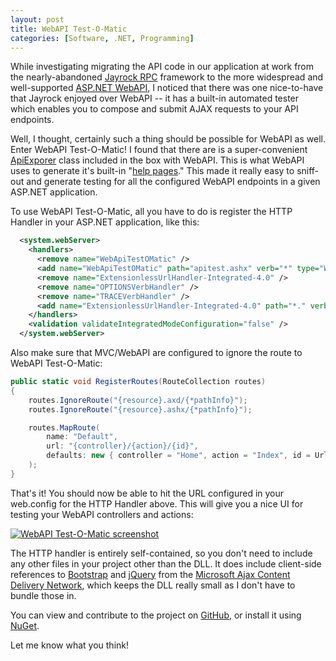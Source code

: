 ```yaml
---
layout: post
title: WebAPI Test-O-Matic
categories: [Software, .NET, Programming]
---
```


While investigating migrating the API code in our application at work from the nearly-abandoned [Jayrock RPC](https://code.google.com/archive/p/jayrock/) framework to the more widespread and well-supported [ASP.NET WebAPI](https://www.asp.net/web-api), I noticed that there was one nice-to-have that Jayrock enjoyed over WebAPI -- it has a built-in automated tester which enables you to compose and submit AJAX requests to your API endpoints.

Well, I thought, certainly such a thing should be possible for WebAPI as well. Enter WebAPI Test-O-Matic! I found that there are is a super-convenient [ApiExporer](https://msdn.microsoft.com/en-us/library/system.web.http.description.apiexplorer(v=vs.118).aspx) class included in the box with WebAPI. This is what WebAPI uses to generate it's built-in "[help pages](https://docs.microsoft.com/en-us/aspnet/web-api/overview/getting-started-with-aspnet-web-api/creating-api-help-pages)." This made it really easy to sniff-out and generate testing for all the configured WebAPI endpoints in a given ASP.NET application.

To use WebAPI Test-O-Matic, all you have to do is register the HTTP Handler in your ASP.NET application, like this:
```xml
  <system.webServer>
    <handlers>
      <remove name="WebApiTestOMatic" />
      <add name="WebApiTestOMatic" path="apitest.ashx" verb="*" type="WebApiTestOMatic.Handler, WebApiTestOMatic" />
      <remove name="ExtensionlessUrlHandler-Integrated-4.0" />
      <remove name="OPTIONSVerbHandler" />
      <remove name="TRACEVerbHandler" />
      <add name="ExtensionlessUrlHandler-Integrated-4.0" path="*." verb="*" type="System.Web.Handlers.TransferRequestHandler" preCondition="integratedMode,runtimeVersionv4.0" />
    </handlers>
    <validation validateIntegratedModeConfiguration="false" />
  </system.webServer>
```

Also make sure that MVC/WebAPI are configured to ignore the route to WebAPI Test-O-Matic:
```csharp
public static void RegisterRoutes(RouteCollection routes)
{
    routes.IgnoreRoute("{resource}.axd/{*pathInfo}");
    routes.IgnoreRoute("{resource}.ashx/{*pathInfo}");

    routes.MapRoute(
        name: "Default",
        url: "{controller}/{action}/{id}",
        defaults: new { controller = "Home", action = "Index", id = UrlParameter.Optional }
    );
}
```

That's it! You should now be able to hit the URL configured in your web.config for the HTTP Handler above. This will give you a nice UI for testing your WebAPI controllers and actions:

[![WebAPI Test-O-Matic screenshot](https://raw.githubusercontent.com/bradwestness/WebApiTestOMatic/master/assets/screenshot.png "WebAPI Test-O-Matic Screenshot")](https://raw.githubusercontent.com/bradwestness/WebApiTestOMatic/master/assets/screenshot.png)

The HTTP handler is entirely self-contained, so you don't need to include any other files in your project other than the DLL. It does include client-side references to [Bootstrap](http://getbootstrap.com/) and [jQuery](http://jquery.com/) from the [Microsoft Ajax Content Delivery Network](https://docs.microsoft.com/en-us/aspnet/ajax/cdn/overview), which keeps the DLL really small as I don't have to bundle those in.

You can view and contribute to the project on [GitHub](https://github.com/bradwestness/WebApiTestOMatic), or install it using [NuGet](https://www.nuget.org/packages/WebApiTestOMatic/).

Let me know what you think!